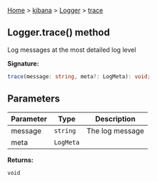 [Home](./index) &gt; [kibana](./kibana.md) &gt; [Logger](./kibana.logger.md) &gt; [trace](./kibana.logger.trace.md)

## Logger.trace() method

Log messages at the most detailed log level

<b>Signature:</b>

```typescript
trace(message: string, meta?: LogMeta): void;
```

## Parameters

|  Parameter | Type | Description |
|  --- | --- | --- |
|  message | <code>string</code> | The log message |
|  meta | <code>LogMeta</code> |  |

<b>Returns:</b>

`void`

